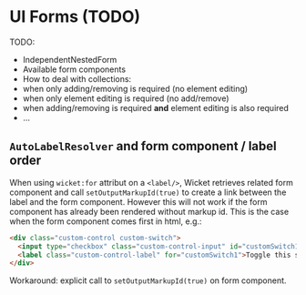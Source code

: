 # UI Forms (TODO)

TODO:

 * IndependentNestedForm
 * Available form components
 * How to deal with collections:
  * when only adding/removing is required (no element editing)
  * when only element editing is required (no add/remove)
  * when adding/removing is required **and** element editing is also required
 * ...

## `AutoLabelResolver` and form component / label order

When using `wicket:for` attribut on a `<label/>`, Wicket retrieves related
form component and call `setOutputMarkupId(true)` to create a link between
the label and the form component. However this will not work if the form
component has already been rendered without markup id. This is the case when
the form component comes first in html, e.g.:

```html
<div class="custom-control custom-switch">
  <input type="checkbox" class="custom-control-input" id="customSwitch1">
  <label class="custom-control-label" for="customSwitch1">Toggle this switch element</label>
</div>
```

Workaround: explicit call to `setOutputMarkupId(true)` on form component.
